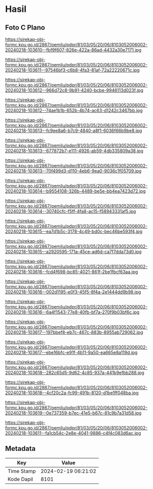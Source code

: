 # Hasil

## Foto C Plano

https://sirekap-obj-formc.kpu.go.id/2867/pemilu/pdpr/81/03/05/20/06/8103052006002-20240218-103610--fbf9f607-826e-422a-86ad-4432a30e7171.jpg

https://sirekap-obj-formc.kpu.go.id/2867/pemilu/pdpr/81/03/05/20/06/8103052006002-20240218-103611--97546bf3-c6b8-4fa3-81af-72a22220671c.jpg

https://sirekap-obj-formc.kpu.go.id/2867/pemilu/pdpr/81/03/05/20/06/8103052006002-20240218-103612--966d72c8-9b91-4240-bcbe-9946113d023f.jpg

https://sirekap-obj-formc.kpu.go.id/2867/pemilu/pdpr/81/03/05/20/06/8103052006002-20240218-103612--74ae1b1b-652b-4b74-ac63-d1242c3467bb.jpg

https://sirekap-obj-formc.kpu.go.id/2867/pemilu/pdpr/81/03/05/20/06/8103052006002-20240218-103613--fc9ee8a6-b7c9-4840-a8f1-6036f66b9be8.jpg

https://sirekap-obj-formc.kpu.go.id/2867/pemilu/pdpr/81/03/05/20/06/8103052006002-20240218-103613--677872b7-e111-4926-ab59-4db335809a38.jpg

https://sirekap-obj-formc.kpu.go.id/2867/pemilu/pdpr/81/03/05/20/06/8103052006002-20240218-103613--70f499d3-d110-4eb6-9ea0-9036c1f05709.jpg

https://sirekap-obj-formc.kpu.go.id/2867/pemilu/pdpr/81/03/05/20/06/8103052006002-20240218-103614--b9554108-326b-4489-be5e-bb4ea7423d72.jpg

https://sirekap-obj-formc.kpu.go.id/2867/pemilu/pdpr/81/03/05/20/06/8103052006002-20240218-103614--30740cfc-f5ff-4fa8-ac15-f58943331af5.jpg

https://sirekap-obj-formc.kpu.go.id/2867/pemilu/pdpr/81/03/05/20/06/8103052006002-20240218-103615--ea7d1b5c-3178-4c49-bd0c-bec46be593f4.jpg

https://sirekap-obj-formc.kpu.go.id/2867/pemilu/pdpr/81/03/05/20/06/8103052006002-20240218-103615--a2920595-171a-45ce-ad6d-ca7f7dda73d0.jpg

https://sirekap-obj-formc.kpu.go.id/2867/pemilu/pdpr/81/03/05/20/06/8103052006002-20240218-103616--fcd4f698-bc85-4021-861f-2be1fbcf63aa.jpg

https://sirekap-obj-formc.kpu.go.id/2867/pemilu/pdpr/81/03/05/20/06/8103052006002-20240218-103616--002d1195-e0f3-45f5-8f4a-2e1444dd9b98.jpg

https://sirekap-obj-formc.kpu.go.id/2867/pemilu/pdpr/81/03/05/20/06/8103052006002-20240218-103616--6a4f1543-77e8-40fb-bf7a-270f9b03bf6c.jpg

https://sirekap-obj-formc.kpu.go.id/2867/pemilu/pdpr/81/03/05/20/06/8103052006002-20240218-103617--197bbef8-eb7c-467c-883b-8955ab729062.jpg

https://sirekap-obj-formc.kpu.go.id/2867/pemilu/pdpr/81/03/05/20/06/8103052006002-20240218-103617--ebe16bfc-e91f-4b11-9a50-ea665e8a119d.jpg

https://sirekap-obj-formc.kpu.go.id/2867/pemilu/pdpr/81/03/05/20/06/8103052006002-20240218-103618--282c65d5-9d62-4c85-937a-441b9efbb288.jpg

https://sirekap-obj-formc.kpu.go.id/2867/pemilu/pdpr/81/03/05/20/06/8103052006002-20240218-103618--4cf20c2a-fc99-491b-8120-d1be1ff048ba.jpg

https://sirekap-obj-formc.kpu.go.id/2867/pemilu/pdpr/81/03/05/20/06/8103052006002-20240218-103619--0e737359-b7ec-41e5-b67c-81c9b7a31d58.jpg

https://sirekap-obj-formc.kpu.go.id/2867/pemilu/pdpr/81/03/05/20/06/8103052006002-20240218-103611--fa1cb54c-2e8e-4041-9886-c4f4c083d6ac.jpg


## Metadata

| Key        | Value               |
| ---------- | ------------------- |
| Time Stamp | 2024-02-19 06:21:02 |
| Kode Dapil | 8101                |



